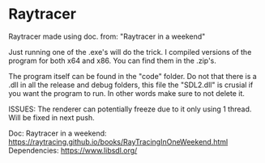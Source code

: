 # Raytracer
Raytracer made using doc. from: "Raytracer in a weekend"

Just running one of the .exe's will do the trick.
I compiled versions of the program for both x64 and x86.
You can find them in the .zip's.

The program itself can be found in the "code" folder.
Do not that there is a .dll in all the release and debug folders,
this file the "SDL2.dll" is crusial if you want the program to run.
In other words make sure to not delete it.

ISSUES:
The renderer can potentially freeze due to it only using 1 thread. Will be fixed in next push.

Doc:
Raytracer in a weekend: https://raytracing.github.io/books/RayTracingInOneWeekend.html
Dependencies: https://www.libsdl.org/
